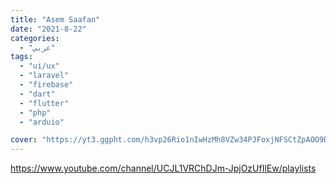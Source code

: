 ```yaml
---
title: "Asem Saafan"
date: "2021-8-22"
categories:
  - "عربي"
tags:
  - "ui/ux"
  - "laravel"
  - "firebase"
  - "dart"
  - "flutter"
  - "php"
  - "arduio"

cover: "https://yt3.ggpht.com/h3vp26Rio1nIwHzMh8VZw34PJFoxjNFSCtZpAOO9DhzjDcpBbGjyDBxgTyyAyyiqVO2FeGFy=s176-c-k-c0x00ffffff-no-rj"
---
```


https://www.youtube.com/channel/UCJL1VRChDJm-JpjOzUfIlEw/playlists
